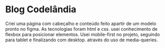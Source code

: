 <h1>Blog Codelândia</h1>

<p> Criei uma página com cabeçalho e conteúdo feito apartir de um modelo pronto no figma. As tecnologias foram html e css. usei conhecimento de flexbox para posicionar elementos. Usei mobile-first no projeto, seguindo para tablet e finalizando com desktop. através do uso de media-queries.</p>

